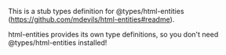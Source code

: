 This is a stub types definition for @types/html-entities (https://github.com/mdevils/html-entities#readme).

html-entities provides its own type definitions, so you don't need @types/html-entities installed!